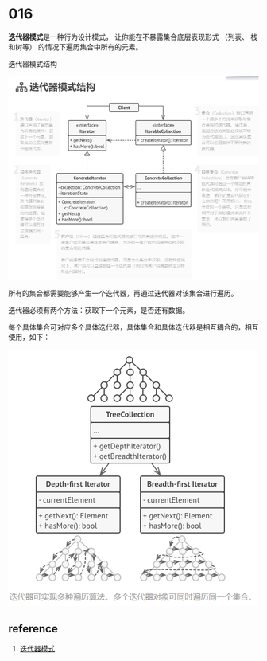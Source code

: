 # 016

**迭代器模式**是一种行为设计模式， 让你能在不暴露集合底层表现形式 （列表、 栈和树等） 的情况下遍历集合中所有的元素。



迭代器模式结构

![iterator](image/iterator.png)

所有的集合都需要能够产生一个迭代器，再通过迭代器对该集合进行遍历。

迭代器必须有两个方法：获取下一个元素，是否还有数据。



每个具体集合可对应多个具体迭代器，具体集合和具体迭代器是相互耦合的，相互使用，如下：

![tree](image/tree.png)





## reference

1.  [迭代器模式](https://refactoringguru.cn/design-patterns/iterator)
